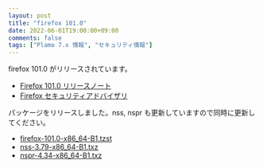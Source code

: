 ```yaml
---
layout: post
title: "firefox 101.0"
date: 2022-06-01T19:00:00+09:00
comments: false
tags: ["Plamo 7.x 情報", "セキュリティ情報"]
---
```

firefox 101.0 がリリースされています。

* [Firefox 101.0 リリースノート](https://www.mozilla.org/firefox/101.0/releasenotes/)
* [Firefox セキュリティアドバイザリ](https://www.mozilla.org/en-US/security/known-vulnerabilities/firefox/#firefox101)

パッケージをリリースしました。nss, nspr も更新していますので同時に更新してください。

* [firefox-101.0-x86_64-B1.tzst](https://repository.plamolinux.org/pub/linux/Plamo/Plamo-7.x/x86_64/plamo/07_multimedia/firefox-101.0-x86_64-B1.tzst)
* [nss-3.79-x86_64-B1.txz](https://repository.plamolinux.org/pub/linux/Plamo/Plamo-7.x/x86_64/plamo/03_libs/nss-3.79-x86_64-B1.tzst)
* [nspr-4.34-x86_64-B1.txz](https://repository.plamolinux.org/pub/linux/Plamo/Plamo-7.x/x86_64/plamo/03_libs/nspr-4.34-x86_64-B1.tzst)


